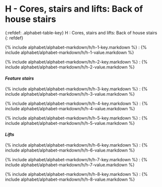  <div data-role="collapsible" data-inset="false" markdown="1">
 <h1 class="cart-collapsible-div">H - Cores, stairs and lifts: Back of house stairs</h1>

{:refdef: .alphabet-table-key}
H
: Cores, stairs and lifts: Back of house stairs
{: refdef}

{% include alphabet/alphabet-markdown/h/h-1-key.markdown %}
: {% include alphabet/alphabet-markdown/h/h-1-value.markdown %}

{% include alphabet/alphabet-markdown/h/h-2-key.markdown %}
: {% include alphabet/alphabet-markdown/h/h-2-value.markdown %}

#### _Feature stairs_

{% include alphabet/alphabet-markdown/h/h-3-key.markdown %}
: {% include alphabet/alphabet-markdown/h/h-3-value.markdown %}

{% include alphabet/alphabet-markdown/h/h-4-key.markdown %}
: {% include alphabet/alphabet-markdown/h/h-4-value.markdown %}

{% include alphabet/alphabet-markdown/h/h-5-key.markdown %}
: {% include alphabet/alphabet-markdown/h/h-5-value.markdown %}

#### _Lifts_

{% include alphabet/alphabet-markdown/h/h-6-key.markdown %}
: {% include alphabet/alphabet-markdown/h/h-6-value.markdown %}

{% include alphabet/alphabet-markdown/h/h-7-key.markdown %}
: {% include alphabet/alphabet-markdown/h/h-7-value.markdown %}

{% include alphabet/alphabet-markdown/h/h-8-key.markdown %}
: {% include alphabet/alphabet-markdown/h/h-8-value.markdown %}




 </div>
